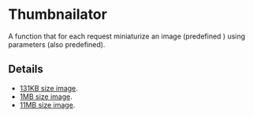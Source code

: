 # Thumbnailator
A function that for each request miniaturize an image (predefined ) using parameters (also predefined).

## Details
- [131KB size image](https://github.com/dfquaresma/openfaas-functions/blob/main-readme/thumbnailator/thumbnailator.yml#L33).
- [1MB size image](https://github.com/dfquaresma/openfaas-functions/blob/main-readme/thumbnailator/thumbnailator.yml#L21). 
- [11MB size image](https://github.com/dfquaresma/openfaas-functions/blob/main-readme/thumbnailator/thumbnailator.yml#L9).
